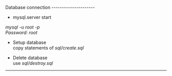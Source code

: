 Database connection ---------------------

 + mysql.server start

*mysql -u root -p* <br>
*Password: root*

+ Setup database <br>
copy statements of *sql/create.sql* <br>

+ Delete database <br>
use *sql/destroy.sql*


------------------------------------------